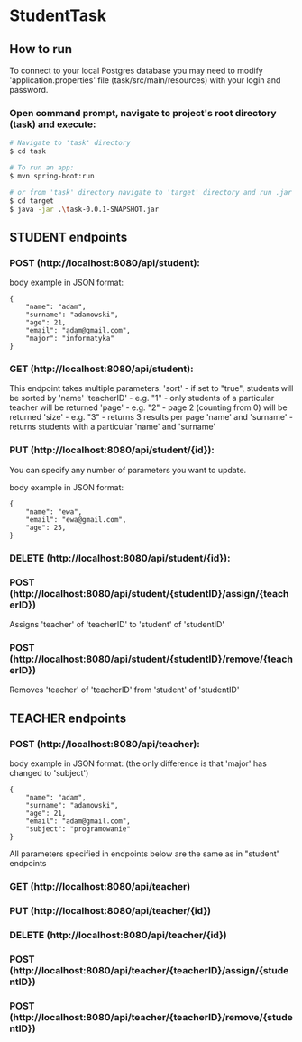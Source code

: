 # StudentTask

## How to run

To connect to your local Postgres database you may need to modify 'application.properties' file (task/src/main/resources) with your login and password.

### Open command prompt, navigate to project's root directory (task) and execute:

```bash
# Navigate to 'task' directory
$ cd task

# To run an app:
$ mvn spring-boot:run

# or from 'task' directory navigate to 'target' directory and run .jar file
$ cd target
$ java -jar .\task-0.0.1-SNAPSHOT.jar
```

## STUDENT endpoints

### POST (http://localhost:8080/api/student):

body example in JSON format:
```
{
    "name": "adam",
    "surname": "adamowski",
    "age": 21,
    "email": "adam@gmail.com",
    "major": "informatyka"
}
```

### GET (http://localhost:8080/api/student):



This endpoint takes multiple parameters:
'sort' - if set to "true", students will be sorted by 'name'
'teacherID' - e.g. "1" - only students of a particular teacher will be returned
'page' - e.g. "2" - page 2 (counting from 0) will be returned
'size' - e.g. "3" - returns 3 results per page
'name' and 'surname' - returns students with a particular 'name' and 'surname'

### PUT (http://localhost:8080/api/student/{id}):

You can specify any number of parameters you want to update.

body example in JSON format:
```
{
    "name": "ewa",
    "email": "ewa@gmail.com",
    "age": 25,
}
```

### DELETE (http://localhost:8080/api/student/{id}):

### POST (http://localhost:8080/api/student/{studentID}/assign/{teacherID})
Assigns 'teacher' of 'teacherID' to 'student' of 'studentID'

### POST (http://localhost:8080/api/student/{studentID}/remove/{teacherID})
Removes 'teacher' of 'teacherID' from 'student' of 'studentID'

## TEACHER endpoints

### POST (http://localhost:8080/api/teacher):

body example in JSON format: (the only difference is that 'major' has changed to 'subject')
```
{
    "name": "adam",
    "surname": "adamowski",
    "age": 21,
    "email": "adam@gmail.com",
    "subject": "programowanie"
}
```
All parameters specified in endpoints below are the same as in "student" endpoints

### GET (http://localhost:8080/api/teacher)
### PUT (http://localhost:8080/api/teacher/{id})
### DELETE (http://localhost:8080/api/teacher/{id})
### POST (http://localhost:8080/api/teacher/{teacherID}/assign/{studentID})
### POST (http://localhost:8080/api/teacher/{teacherID}/remove/{studentID})


 
